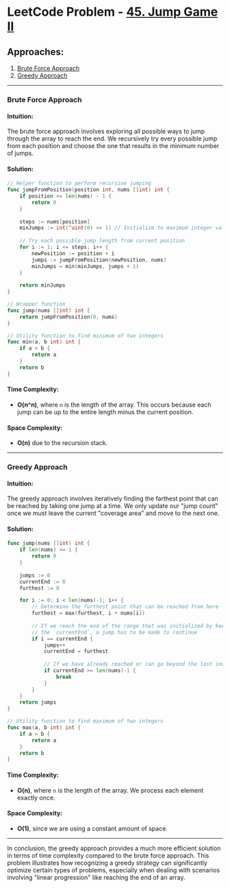 # LeetCode Problem - [45. Jump Game II](https://leetcode.com/problems/jump-game-ii/)

## Approaches:
1. [Brute Force Approach](#brute-force-approach)
2. [Greedy Approach](#greedy-approach)

---

### Brute Force Approach

#### Intuition:
The brute force approach involves exploring all possible ways to jump through the array to reach the end. We recursively try every possible jump from each position and choose the one that results in the minimum number of jumps.

#### Solution:
```go
// Helper function to perform recursive jumping
func jumpFromPosition(position int, nums []int) int {
    if position >= len(nums) - 1 {
        return 0
    }
    
    steps := nums[position]
    minJumps := int(^uint(0) >> 1) // Initialize to maximum integer value
    
    // Try each possible jump length from current position
    for i := 1; i <= steps; i++ {
        newPosition := position + i
        jumps := jumpFromPosition(newPosition, nums)
        minJumps = min(minJumps, jumps + 1)
    }
    
    return minJumps
}

// Wrapper function
func jump(nums []int) int {
    return jumpFromPosition(0, nums)
}

// Utility function to find minimum of two integers
func min(a, b int) int {
    if a < b {
        return a
    }
    return b
}
```

#### Time Complexity:
- **O(n^n)**, where `n` is the length of the array. This occurs because each jump can be up to the entire length minus the current position.

#### Space Complexity:
- **O(n)** due to the recursion stack.

---

### Greedy Approach

#### Intuition:
The greedy approach involves iteratively finding the farthest point that can be reached by taking one jump at a time. We only update our "jump count" once we must leave the current "coverage area" and move to the next one.

#### Solution:
```go
func jump(nums []int) int {
    if len(nums) <= 1 {
        return 0
    }
    
    jumps := 0
    currentEnd := 0
    furthest := 0

    for i := 0; i < len(nums)-1; i++ {
        // Determine the furthest point that can be reached from here
        furthest = max(furthest, i + nums[i])
        
        // If we reach the end of the range that was initialized by keeping
        // the `currentEnd`, a jump has to be made to continue
        if i == currentEnd {
            jumps++
            currentEnd = furthest
            
            // If we have already reached or can go beyond the last index
            if currentEnd >= len(nums)-1 {
                break
            }
        }
    }
    return jumps
}

// Utility function to find maximum of two integers
func max(a, b int) int {
    if a > b {
        return a
    }
    return b
}
```

#### Time Complexity:
- **O(n)**, where `n` is the length of the array. We process each element exactly once.

#### Space Complexity:
- **O(1)**, since we are using a constant amount of space.

---

In conclusion, the greedy approach provides a much more efficient solution in terms of time complexity compared to the brute force approach. This problem illustrates how recognizing a greedy strategy can significantly optimize certain types of problems, especially when dealing with scenarios involving "linear progression" like reaching the end of an array.

